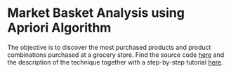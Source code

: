 Market Basket Analysis using Apriori Algorithm
================

The objective is to discover the most purchased products and product combinations purchased at a grocery store. Find the source code [here](https://github.com/AllanVikiru/MarketBasketAnalysis/blob/master/MBA.R) and the description of the technique together with a step-by-step tutorial [here](https://allanvikiru.github.io/MarketBasketAnalysis/).
